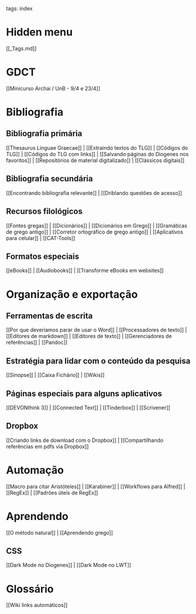 tags: index

# Hidden menu

[[_Tags.md]]

# GDCT

[[Minicurso Archai / UnB - 9/4 e 23/4]]

# Bibliografia
## Bibliografia primária

[[Thesaurus Linguae Graecae]] | [[Extraindo textos do TLG]] | [[Códigos do TLG]] | [[Códigos do TLG com links]] | [[Salvando páginas do Diogenes nos favoritos]] | [[Repositórios de material digitalizado]] | [[Clássicos digitais]]

## Bibliografia secundária

[[Encontrando bibliografia relevante]] | [[Driblando questões de acesso]]

## Recursos filológicos

[[Fontes gregas]] | [[Dicionários]] | [[Dicionários em Grego]] | [[Gramáticas de grego antigo]] | [[Corretor ortográfico de grego antigo]] | [[Aplicativos para celular]] | [[CAT-Tools]] 

## Formatos especiais

[[eBooks]] | [[Audiobooks]] | [[Transforme eBooks em websites]]

# Organização e exportação
## Ferramentas de escrita

[[Por que deveríamos parar de usar o Word]] | [[Processadores de texto]] | [[Editores de markdown]] | [[Editores de texto]] | [[Gerenciadores de referências]] | [[Pandoc]]

## Estratégia para lidar com o conteúdo da pesquisa

[[Sinopse]] | [[Caixa Fichário]] | [[Wikis]]

## Páginas especiais para alguns aplicativos  

[[DEVONthink 3]] | [[Connected Text]] | [[Tinderbox]] | [[Scrivener]]

## Dropbox  

[[Criando links de download com o Dropbox]] | [[Compartilhando referências em pdfs via Dropbox]]

# Automação  

[[Macro para citar Aristóteles]] | [[Karabiner]] | [[Workflows para Alfred]] | [[RegEx]] | [[Padrões úteis de RegEx]]

# Aprendendo  

[[O método natural]] | [[Aprendendo grego]]

## CSS  

[[Dark Mode no Diogenes]] | [[Dark Mode no LWT]]

# Glossário  

[[Wiki links automáticos]]